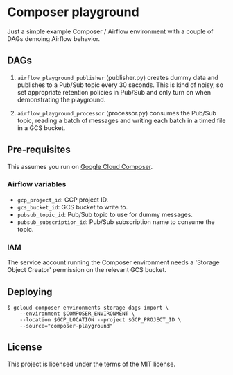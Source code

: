 # Composer playground

Just a simple example Composer / Airflow environment with a couple of DAGs
demoing Airflow behavior.

## DAGs

1. `airflow_playground_publisher` (publisher.py) creates dummy data and
   publishes to a Pub/Sub topic every 30 seconds. This is kind of noisy, so set
   appropriate retention policies in Pub/Sub and only turn on when demonstrating
   the playground.

2. `airflow_playground_processor` (processor.py) consumes the Pub/Sub topic,
   reading a batch of messages and writing each batch in a timed file in a GCS
   bucket.

## Pre-requisites

This assumes you run on [Google Cloud
Composer](https://cloud.google.com/composer).

### Airflow variables

- `gcp_project_id`: GCP project ID.
- `gcs_bucket_id`: GCS bucket to write to.
- `pubsub_topic_id`: Pub/Sub topic to use for dummy messages.
- `pubsub_subscription_id`: Pub/Sub subscription name to consume the topic.

### IAM

The service account running the Composer environment needs a 'Storage Object
Creator' permission on the relevant GCS bucket.

## Deploying

```shell
$ gcloud composer environments storage dags import \
    --environment $COMPOSER_ENVIRONMENT \
    --location $GCP_LOCATION --project $GCP_PROJECT_ID \
    --source="composer-playground"
```

## License

This project is licensed under the terms of the MIT license.